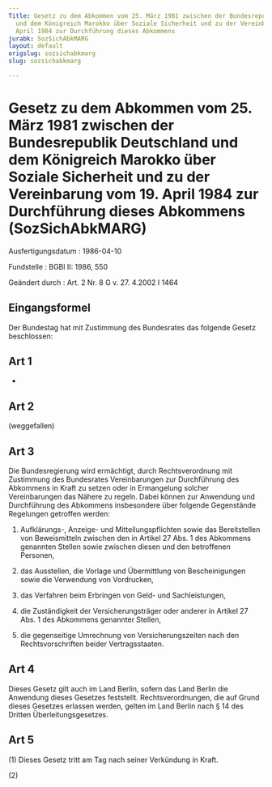 ```yaml
---
Title: Gesetz zu dem Abkommen vom 25. März 1981 zwischen der Bundesrepublik Deutschland
  und dem Königreich Marokko über Soziale Sicherheit und zu der Vereinbarung vom 19.
  April 1984 zur Durchführung dieses Abkommens
jurabk: SozSichAbkMARG
layout: default
origslug: sozsichabkmarg
slug: sozsichabkmarg

---
```


# Gesetz zu dem Abkommen vom 25. März 1981 zwischen der Bundesrepublik Deutschland und dem Königreich Marokko über Soziale Sicherheit und zu der Vereinbarung vom 19. April 1984 zur Durchführung dieses Abkommens (SozSichAbkMARG)

Ausfertigungsdatum
:   1986-04-10

Fundstelle
:   BGBl II: 1986, 550

Geändert durch
:   Art. 2 Nr. 8 G v. 27. 4.2002 I 1464


## Eingangsformel

Der Bundestag hat mit Zustimmung des Bundesrates das folgende Gesetz beschlossen:


## Art 1

-


## Art 2

(weggefallen)


## Art 3

Die Bundesregierung wird ermächtigt, durch Rechtsverordnung mit Zustimmung des Bundesrates Vereinbarungen zur Durchführung des Abkommens in Kraft zu setzen oder in Ermangelung solcher Vereinbarungen das Nähere zu regeln. Dabei können zur Anwendung und Durchführung des Abkommens insbesondere über folgende Gegenstände Regelungen getroffen werden:

1.  Aufklärungs-, Anzeige- und Mitteilungspflichten sowie das Bereitstellen von Beweismitteln zwischen den in Artikel 27 Abs. 1 des Abkommens genannten Stellen sowie zwischen diesen und den betroffenen Personen,


2.  das Ausstellen, die Vorlage und Übermittlung von Bescheinigungen sowie die Verwendung von Vordrucken,


3.  das Verfahren beim Erbringen von Geld- und Sachleistungen,


4.  die Zuständigkeit der Versicherungsträger oder anderer in Artikel 27 Abs. 1 des Abkommens genannter Stellen,


5.  die gegenseitige Umrechnung von Versicherungszeiten nach den Rechtsvorschriften beider Vertragsstaaten.





## Art 4

Dieses Gesetz gilt auch im Land Berlin, sofern das Land Berlin die Anwendung dieses Gesetzes feststellt. Rechtsverordnungen, die auf Grund dieses Gesetzes erlassen werden, gelten im Land Berlin nach § 14 des Dritten Überleitungsgesetzes.


## Art 5

(1) Dieses Gesetz tritt am Tag nach seiner Verkündung in Kraft.

(2)


